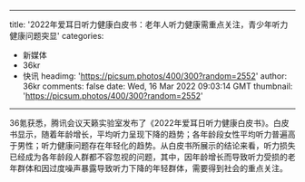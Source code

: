 
---
title: '2022年爱耳日听力健康白皮书：老年人听力健康需重点关注，青少年听力健康问题突显'
categories: 
 - 新媒体
 - 36kr
 - 快讯
headimg: 'https://picsum.photos/400/300?random=2552'
author: 36kr
comments: false
date: Wed, 16 Mar 2022 09:03:14 GMT
thumbnail: 'https://picsum.photos/400/300?random=2552'
---

<div>   
36氪获悉，腾讯会议天籁实验室发布了《2022年爱耳日听力健康白皮书》。白皮书显示，随着年龄增长，平均听力呈现下降的趋势；各年龄段女性平均听力普遍高于男性；听力健康问题存在年轻化的趋势。从白皮书所展示的结论来看，听力损失已经成为各年龄段人群都不容忽视的问题，其中，因年龄增长而导致听力受损的老年群体和因过度噪声暴露导致听力下降的年轻群体，需要得到社会的重点关注。  
</div>
            